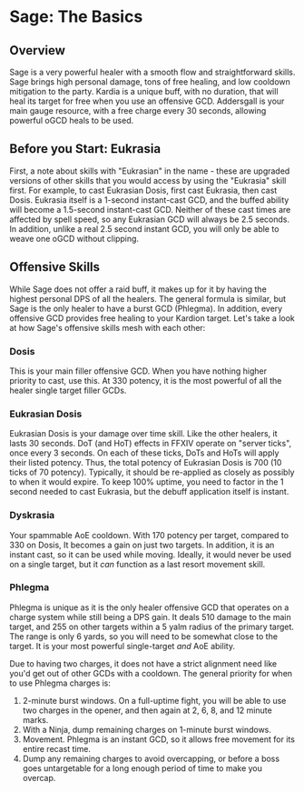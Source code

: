 # Sage: The Basics

## Overview

Sage is a very powerful healer with a smooth flow and straightforward skills. Sage brings high personal damage, tons of
free healing, and low cooldown mitigation to the party. Kardia is a unique buff, with no duration, that will heal its
target for free when you use an offensive GCD. Addersgall is your main gauge resource, with a free charge every 30
seconds, allowing powerful oGCD heals to be used.

## Before you Start: Eukrasia

First, a note about skills with "Eukrasian" in the name - these are upgraded versions of other skills that you would
access by using the "Eukrasia" skill first. For example, to cast Eukrasian Dosis, first cast Eukrasia, then cast Dosis.
Eukrasia itself is a 1-second instant-cast GCD, and the buffed ability will become a 1.5-second instant-cast GCD.
Neither of these cast times are affected by spell speed, so any Eukrasian GCD will always be 2.5 seconds. In addition,
unlike a real 2.5 second instant GCD, you will only be able to weave one oGCD without clipping.

## Offensive Skills

While Sage does not offer a raid buff, it makes up for it by having the highest personal DPS of all the healers. The
general formula is similar, but Sage is the only healer to have a burst GCD (Phlegma). In addition, every offensive GCD
provides free healing to your Kardion target. Let's take a look at how Sage's offensive skills mesh with each other:

### Dosis

This is your main filler offensive GCD. When you have nothing higher priority to cast, use this. At 330 potency, it is
the most powerful of all the healer single target filler GCDs.

### Eukrasian Dosis

Eukrasian Dosis is your damage over time skill. Like the other healers, it lasts 30 seconds. DoT (and HoT) effects in
FFXIV operate on "server ticks", once every 3 seconds. On each of these ticks, DoTs and HoTs will apply their listed
potency. Thus, the total potency of Eukrasian Dosis is 700 (10 ticks of 70 potency). Typically, it should be re-applied
as closely as possibly to when it would expire. To keep 100% uptime, you need to factor in the 1 second needed to cast
Eukrasia, but the debuff application itself is instant.

### Dyskrasia

Your spammable AoE cooldown. With 170 potency per target, compared to 330 on Dosis, It becomes a gain on just two
targets. In addition, it is an instant cast, so it can be used while moving. Ideally, it would never be used on a single
target, but it *can* function as a last resort movement skill.

### Phlegma

Phlegma is unique as it is the only healer offensive GCD that operates on a charge system while still being a DPS gain.
It deals 510 damage to the main target, and 255 on other targets within a 5 yalm radius of the primary target. The range
is only 6 yards, so you will need to be somewhat close to the target. It is your most powerful single-target *and* AoE
ability.

Due to having two charges, it does not have a strict alignment need like you'd get out of other GCDs with a cooldown.
The general priority for when to use Phlegma charges is:

1. 2-minute burst windows. On a full-uptime fight, you will be able to use two charges in the opener, and then again at
   2, 6, 8, and 12 minute marks.
2. With a Ninja, dump remaining charges on 1-minute burst windows.
3. Movement. Phlegma is an instant GCD, so it allows free movement for its entire recast time.
4. Dump any remaining charges to avoid overcapping, or before a boss goes untargetable for a long enough period of time to make you overcap.




